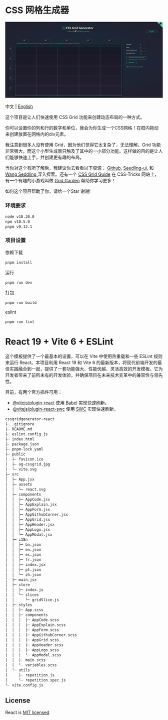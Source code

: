 # CSS 网格生成器

![CSS 网格生成器](./public/og-cssgrid.jpg)

中文 | [English](./README.md)

这个项目是让人们快速使用 CSS Grid 功能来创建动态布局的一种方式。


你可以设置你的列和行的数字和单位，我会为你生成一个CSS网格！在框内拖动来创建放置在网格内的div元素。


我注意到很多人没有使用 Grid，因为他们觉得它太复杂了，无法理解。Grid 功能非常强大，而这个小型生成器只触及了其中的一小部分功能。这样做的目的是让人们能够快速上手，并创建更有趣的布局。


当你对这个有所了解后，我建议你去看看以下资源： [Github](https://github.com/wangmiaozero), [Seedling-ui](https://wangmiaozero.github.io/vue3-seedling-ui-website/#/), 和 [ Wang Seddling ](https://www.wangmiaozero.cn) 深入探索。还有一个 [CSS Grid Guide](https://css-tricks.com/snippets/css/complete-guide-grid/) 在 CSS-Tricks 网站上，有一个有趣的小游戏叫做 [Grid Garden](https://cssgridgarden.com/) 帮助你学习更多！

如何这个项目帮助了你，请给一个Star 谢谢!

### 环境要求

```
node v18.20.0
npm v10.5.0
pnpm v9.12.1
```

### 项目设置

依赖下载

```
pnpm install
```

运行

```
pnpm run dev
```

打包

```
pnpm run build
```

eslint

```
pnpm run lint
```

# React 19 + Vite   6 + ESLint

这个模板提供了一个最基本的设置，可以在 Vite 中使用热重载和一些 ESLint 规则来运行 React。本项目利用 React 19 和 Vite 6 的最新版本，将现代前端开发的最佳实践融合到一起，提供了一套功能强大、性能优越、灵活高效的开发模板。它为开发者带来了前所未有的开发体验，并确保项目在未来技术变革中的兼容性与领先性。

目前，有两个官方插件可用：

- [@vitejs/plugin-react](https://github.com/vitejs/vite-plugin-react/blob/main/packages/plugin-react/README.md) 使用 [Babel](https://babeljs.io/) 实现快速刷新。
- [@vitejs/plugin-react-swc](https://github.com/vitejs/vite-plugin-react-swc) 使用 [SWC](https://swc.rs/) 实现快速刷新。



```
cssgridgenerator-react
├─ .gitignore
├─ README.md
├─ eslint.config.js
├─ index.html
├─ package.json
├─ pnpm-lock.yaml
├─ public
│  ├─ favicon.ico
│  ├─ og-cssgrid.jpg
│  └─ vite.svg
├─ src
│  ├─ App.jsx
│  ├─ assets
│  │  └─ react.svg
│  ├─ components
│  │  ├─ AppCode.jsx
│  │  ├─ AppExplain.jsx
│  │  ├─ AppForm.jsx
│  │  ├─ AppGithubCorner.jsx
│  │  ├─ AppGrid.jsx
│  │  ├─ AppHeader.jsx
│  │  ├─ AppLogo.jsx
│  │  └─ AppModal.jsx
│  ├─ i18n
│  │  ├─ bn.json
│  │  ├─ en.json
│  │  ├─ es.json
│  │  ├─ fr.json
│  │  ├─ index.jsx
│  │  ├─ pt.json
│  │  └─ zh.json
│  ├─ main.jsx
│  ├─ store
│  │  ├─ index.js
│  │  └─ slices
│  │     └─ gridSlice.js
│  ├─ styles
│  │  ├─ App.scss
│  │  ├─ components
│  │  │  ├─ AppCode.scss
│  │  │  ├─ AppExplain.scss
│  │  │  ├─ AppForm.scss
│  │  │  ├─ AppGithubCorner.scss
│  │  │  ├─ AppGrid.scss
│  │  │  ├─ AppHeader.scss
│  │  │  ├─ AppLogo.scss
│  │  │  └─ AppModal.scss
│  │  ├─ main.scss
│  │  └─ variables.scss
│  └─ utils
│     ├─ repetition.js
│     └─ repetition.spec.js
└─ vite.config.js

```

## License
React is [MIT licensed](./LICENSE)